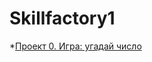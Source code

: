 # Skillfactory1
*[Проект 0. Игра: угадай число](https://github.com/Mana1496/Skillfactory1/tree/main/project0)
